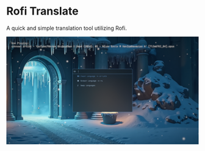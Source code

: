 # Rofi Translate
A quick and simple translation tool utilizing Rofi.

<p align="center">
    <img src="/Media/RofiTranslate.png" alt="RofiTranslate">
</p>
